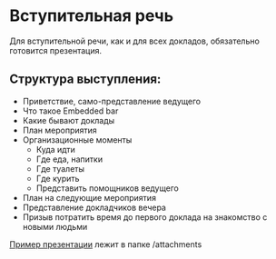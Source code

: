 # Вступительная речь

Для вступительной речи, как и для всех докладов, обязательно готовится презентация. 

## Структура выступления:

- Приветствие, само-представление ведущего
- Что такое Embedded bar
- Какие бывают доклады
- План мероприятия
- Организационные моменты
	- Куда идти
	- Где еда, напитки
	- Где туалеты
	- Где курить
	- Представить помощников ведущего
- План на следующие мероприятия
- Представление докладчиков вечера
- Призыв потратить время до первого доклада на знакомство с новыми людьми

[Пример презентации](<attachments/Презентация EB1 Beograd.pdf>) лежит в папке /attachments